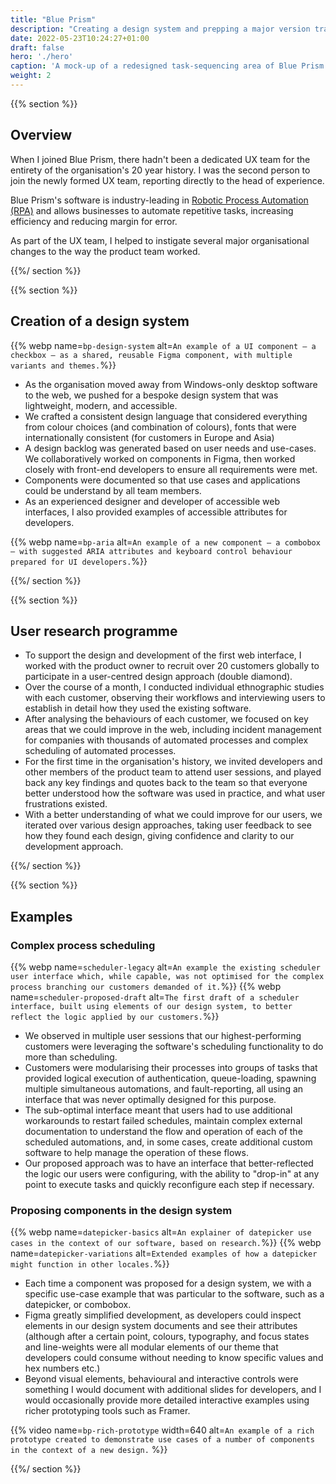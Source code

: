 ```yaml
---
title: "Blue Prism"
description: "Creating a design system and prepping a major version transition"
date: 2022-05-23T10:24:27+01:00
draft: false
hero: './hero'
caption: 'A mock-up of a redesigned task-sequencing area of Blue Prism'
weight: 2
---
```


{{% section %}}

## Overview

When I joined Blue Prism, there hadn't been a dedicated UX team for the entirety of the organisation's 20 year history. I was the second person to join the newly formed UX team, reporting directly to the head of experience.

Blue Prism's software is industry-leading in [Robotic Process Automation (RPA)](https://en.wikipedia.org/wiki/Robotic_process_automation) and allows businesses to automate repetitive tasks, increasing efficiency and reducing margin for error.

As part of the UX team, I helped to instigate several major organisational changes to the way the product team worked.

{{%/ section %}}

{{% section %}}

## Creation of a design system

{{% webp name=`bp-design-system` alt=`An example of a UI component – a checkbox – as a shared, reusable Figma component, with multiple variants and themes.`%}}

* As the organisation moved away from Windows-only desktop software to the web, we pushed for a bespoke design system that was lightweight, modern, and accessible.
* We crafted a consistent design language that considered everything from colour choices (and combination of colours), fonts that were internationally consistent (for customers in Europe and Asia)
* A design backlog was generated based on user needs and use-cases. We collaboratively worked on components in Figma, then worked closely with front-end developers to ensure all requirements were met.
* Components were documented so that use cases and applications could be understand by all team members.
* As an experienced designer and developer of accessible web interfaces, I also provided examples of accessible attributes for developers.

{{% webp name=`bp-aria` alt=`An example of a new component – a combobox – with suggested ARIA attributes and keyboard control behaviour prepared for UI developers.`%}}

{{%/ section %}}

{{% section %}}

## User research programme

* To support the design and development of the first web interface, I worked with the product owner to recruit over 20 customers globally to participate in a user-centred design approach (double diamond).
* Over the course of a month, I conducted individual ethnographic studies with each customer, observing their workflows and interviewing users to establish in detail how they used the existing software.
* After analysing the behaviours of each customer, we focused on key areas that we could improve in the web, including incident management for companies with thousands of automated processes and complex scheduling of automated processes.
* For the first time in the organisation's history, we invited developers and other members of the product team to attend user sessions, and played back any key findings and quotes back to the team so that everyone better understood how the software was used in practice, and what user frustrations existed.
* With a better understanding of what we could improve for our users, we iterated over various design approaches, taking user feedback to see how they found each design, giving confidence and clarity to our development approach.

{{%/ section %}}

{{% section %}}

## Examples

### Complex process scheduling

{{% webp name=`scheduler-legacy` alt=`An example the existing scheduler user interface which, while capable, was not optimised for the complex process branching our customers demanded of it.`%}}
{{% webp name=`scheduler-proposed-draft` alt=`The first draft of a scheduler interface, built using elements of our design system, to better reflect the logic applied by our customers.`%}}

* We observed in multiple user sessions that our highest-performing customers were leveraging the software's scheduling functionality to do more than scheduling.
* Customers were modularising their processes into groups of tasks that provided logical execution of authentication, queue-loading, spawning multiple simultaneous automations, and fault-reporting, all using an interface that was never optimally designed for this purpose.
* The sub-optimal interface meant that users had to use additional workarounds to restart failed schedules, maintain complex external documentation to understand the flow and operation of each of the scheduled automations, and, in some cases, create additional custom software to help manage the operation of these flows.
* Our proposed approach was to have an interface that better-reflected the logic our users were configuring, with the ability to "drop-in" at any point to execute tasks and quickly reconfigure each step if necessary.

### Proposing components in the design system

{{% webp name=`datepicker-basics` alt=`An explainer of datepicker use cases in the context of our software, based on research.`%}}
{{% webp name=`datepicker-variations` alt=`Extended examples of how a datepicker might function in other locales.`%}}

* Each time a component was proposed for a design system, we with a specific use-case example that was particular to the software, such as a datepicker, or combobox.
* Figma greatly simplified development, as developers could inspect elements in our design system documents and see their attributes (although after a certain point, colours, typography, and focus states and line-weights were all modular elements of our theme that developers could consume without needing to know specific values and hex numbers etc.)
* Beyond visual elements, behavioural and interactive controls were something I would document with additional slides for developers, and I would occasionally provide more detailed interactive examples using richer prototyping tools such as Framer.

{{% video name=`bp-rich-prototype` width=640 alt=`An example of a rich prototype created to demonstrate use cases of a number of components in the context of a new design.` %}}

{{%/ section %}}

